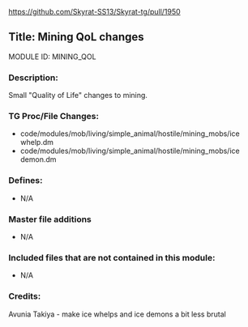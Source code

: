 https://github.com/Skyrat-SS13/Skyrat-tg/pull/1950
## Title: Mining QoL changes

MODULE ID: MINING_QOL

### Description:

Small "Quality of Life" changes to mining.

### TG Proc/File Changes:

- code/modules/mob/living/simple_animal/hostile/mining_mobs/ice whelp.dm
- code/modules/mob/living/simple_animal/hostile/mining_mobs/ice demon.dm

### Defines:

- N/A

### Master file additions

- N/A

### Included files that are not contained in this module:

- N/A

### Credits:

Avunia Takiya - make ice whelps and ice demons a bit less brutal
